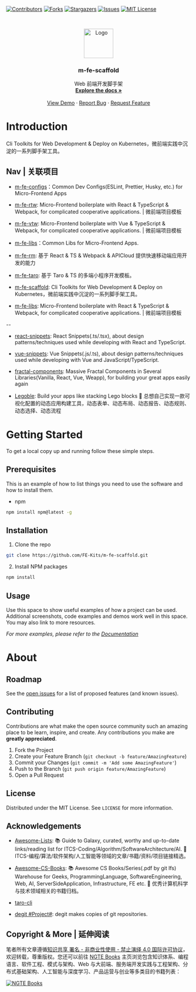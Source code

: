 [![Contributors][contributors-shield]][contributors-url]
[![Forks][forks-shield]][forks-url]
[![Stargazers][stars-shield]][stars-url]
[![Issues][issues-shield]][issues-url]
[![MIT License][license-shield]][license-url]

<!-- PROJECT LOGO -->
<br />
<p align="center">
  <a href="https://github.com/FE-Kits/m-fe-scaffold">
    <img src="https://s2.ax1x.com/2020/02/10/15SdPS.png" alt="Logo" width="80" height="80">
  </a>

  <h3 align="center">m-fe-scaffold</h3>

  <p align="center">
    Web 前端开发脚手架
    <br />
    <a href="https://github.com/FE-Kits/m-fe-scaffold"><strong>Explore the docs »</strong></a>
    <br />
    <br />
    <a href="https://github.com/FE-Kits/m-fe-scaffold">View Demo</a>
    ·
    <a href="https://github.com/FE-Kits/m-fe-scaffold/issues">Report Bug</a>
    ·
    <a href="https://github.com/FE-Kits/m-fe-scaffold/issues">Request Feature</a>
  </p>
</p>

<!-- ABOUT THE PROJECT -->

# Introduction

Cli Toolkits for Web Development & Deploy on Kubernetes，微前端实践中沉淀的一系列脚手架工具。

## Nav | 关联项目

- [m-fe-configs](https://github.com/FE-Kits/m-fe-configs)：Common Dev Configs(ESLint, Prettier, Husky, etc.) for Micro-Frontend Apps

- [m-fe-rtw](https://github.com/FE-Kits/m-fe-rtw): Micro-Frontend boilerplate with React & TypeScript & Webpack, for complicated cooperative applications. | 微前端项目模板

- [m-fe-vtw](https://github.com/FE-Kits/m-fe-vtw): Micro-Frontend boilerplate with Vue & TypeScript & Webpack, for complicated cooperative applications. | 微前端项目模板

- [m-fe-libs](https://github.com/FE-Kits/m-fe-libs)：Common Libs for Micro-Frontend Apps.

- [m-fe-rm](https://github.com/FE-Kits/m-fe-rm): 基于 React & TS & Webpack & APICloud 提供快速移动端应用开发的能力

- [m-fe-taro](https://github.com/wx-chevalier/m-fe-taro): 基于 Taro & TS 的多端小程序开发模板。

- [m-fe-scaffold](https://github.com/FE-Kits/m-fe-scaffold/): Cli Toolkits for Web Development & Deploy on Kubernetes，微前端实践中沉淀的一系列脚手架工具。

- [m-fe-libs](https://github.com/FE-Kits/m-fe-libs): Micro-Frontend boilerplate with React & TypeScript & Webpack, for complicated cooperative applications. | 微前端项目模板

--

- [react-snippets](https://github.com/FE-Kits/react-snippets): React Snippets(.ts/.tsx), about design patterns/techniques used while developing with React and TypeScript.

- [vue-snippets](https://github.com/FE-Kits/vue-snippets): Vue Snippets(.js/.ts), about design patterns/techniques used while developing with Vue and JavaScript/TypeScript.

- [fractal-components](https://github.com/FE-Kits/fractal-components): Massive Fractal Components in Several Libraries(Vanilla, React, Vue, Weapp), for building your great apps easily again

- [Legoble](https://github.com/FE-Kits/Legoble): Build your apps like stacking Lego blocks 💫 总想自己实现一款可视化配置的动态应用构建工具，动态表单、动态布局、动态报告、动态规则、动态选择、动态流程

# Getting Started

To get a local copy up and running follow these simple steps.

## Prerequisites

This is an example of how to list things you need to use the software and how to install them.

- npm

```sh
npm install npm@latest -g
```

## Installation

1. Clone the repo

```sh
git clone https://github.com/FE-Kits/m-fe-scaffold.git
```

2. Install NPM packages

```sh
npm install
```

<!-- USAGE EXAMPLES -->

## Usage

Use this space to show useful examples of how a project can be used. Additional screenshots, code examples and demos work well in this space. You may also link to more resources.

_For more examples, please refer to the [Documentation](https://example.com)_

# About

<!-- ROADMAP -->

## Roadmap

See the [open issues](https://github.com/FE-Kits/m-fe-scaffold/issues) for a list of proposed features (and known issues).

<!-- CONTRIBUTING -->

## Contributing

Contributions are what make the open source community such an amazing place to be learn, inspire, and create. Any contributions you make are **greatly appreciated**.

1. Fork the Project
2. Create your Feature Branch (`git checkout -b feature/AmazingFeature`)
3. Commit your Changes (`git commit -m 'Add some AmazingFeature'`)
4. Push to the Branch (`git push origin feature/AmazingFeature`)
5. Open a Pull Request

<!-- LICENSE -->

## License

Distributed under the MIT License. See `LICENSE` for more information.

<!-- ACKNOWLEDGEMENTS -->

## Acknowledgements

- [Awesome-Lists](https://github.com/wx-chevalier/Awesome-Lists): 📚 Guide to Galaxy, curated, worthy and up-to-date links/reading list for ITCS-Coding/Algorithm/SoftwareArchitecture/AI. 💫 ITCS-编程/算法/软件架构/人工智能等领域的文章/书籍/资料/项目链接精选。

- [Awesome-CS-Books](https://github.com/wx-chevalier/Awesome-CS-Books): :books: Awesome CS Books/Series(.pdf by git lfs) Warehouse for Geeks, ProgrammingLanguage, SoftwareEngineering, Web, AI, ServerSideApplication, Infrastructure, FE etc. :dizzy: 优秀计算机科学与技术领域相关的书籍归档。

- [taro-cli](https://github.com/NervJS/taro/tree/2.x/packages/taro-cli)

- [degit #Project#](https://github.com/Rich-Harris/degit): degit makes copies of git repositories.

## Copyright & More | 延伸阅读

笔者所有文章遵循[知识共享 署名 - 非商业性使用 - 禁止演绎 4.0 国际许可协议](https://creativecommons.org/licenses/by-nc-nd/4.0/deed.zh)，欢迎转载，尊重版权。您还可以前往 [NGTE Books](https://ng-tech.icu/books/) 主页浏览包含知识体系、编程语言、软件工程、模式与架构、Web 与大前端、服务端开发实践与工程架构、分布式基础架构、人工智能与深度学习、产品运营与创业等多类目的书籍列表：

[![NGTE Books](https://s2.ax1x.com/2020/01/18/19uXtI.png)](https://ng-tech.icu/books/)

<!-- MARKDOWN LINKS & IMAGES -->
<!-- https://www.markdownguide.org/basic-syntax/#reference-style-links -->

[contributors-shield]: https://img.shields.io/github/contributors/FE-Kits/m-fe-scaffold.svg?style=flat-square
[contributors-url]: https://github.com/FE-Kits/m-fe-scaffold/graphs/contributors
[forks-shield]: https://img.shields.io/github/forks/FE-Kits/m-fe-scaffold.svg?style=flat-square
[forks-url]: https://github.com/FE-Kits/m-fe-scaffold/network/members
[stars-shield]: https://img.shields.io/github/stars/FE-Kits/m-fe-scaffold.svg?style=flat-square
[stars-url]: https://github.com/FE-Kits/m-fe-scaffold/stargazers
[issues-shield]: https://img.shields.io/github/issues/FE-Kits/m-fe-scaffold.svg?style=flat-square
[issues-url]: https://github.com/FE-Kits/m-fe-scaffold/issues
[license-shield]: https://img.shields.io/github/license/FE-Kits/m-fe-scaffold.svg?style=flat-square
[license-url]: https://github.com/FE-Kits/m-fe-scaffold/blob/master/LICENSE.txt
